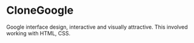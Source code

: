 # CloneGoogle
Google interface design, interactive and visually attractive. This involved working with HTML, CSS. 
